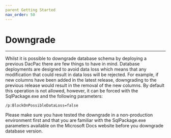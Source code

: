 ```yaml
---
parent Getting Started
nav_order: 50
---
```


# Downgrade

---

Whilst it is possible to downgrade database schema by deploying a previous DacPac there are few things to have in mind. 
Database deployments are designed to avoid data loss which means that any modification that could result in data loss will be rejected. For example, if new columns have been added in the latest release, downgrading to the previous release would result in the removal of the new columns. By default this operation is not allowed, however, it can be forced with the SqlPackage.exe and the following parameters:

```
/p:BlockOnPossibleDataLoss=false
```

Please make sure you have tested the downgrade in a non-production environment first and that you are familiar with the SqlPackage.exe parameters available on the Microsoft Docs website before you downgrade database version.
